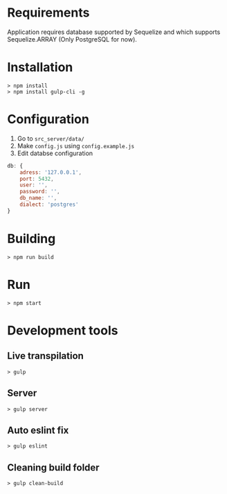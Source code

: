 # Requirements
Application requires database supported by Sequelize and which supports Sequelize.ARRAY (Only PostgreSQL for now).

# Installation

```
> npm install
> npm install gulp-cli -g
```

# Configuration

1. Go to `src_server/data/`
2. Make `config.js` using `config.example.js`
2. Edit databse configuration
```javascript
db: {
	adress: '127.0.0.1',
	port: 5432,
	user: '',
	password: '',
	db_name: '',
	dialect: 'postgres'
}
```
# Building

```
> npm run build
```

# Run

```
> npm start
```
# Development tools

## Live transpilation

```
> gulp
```

## Server

```
> gulp server
```

## Auto eslint fix

```
> gulp eslint
```

## Cleaning build folder

```
> gulp clean-build
```
